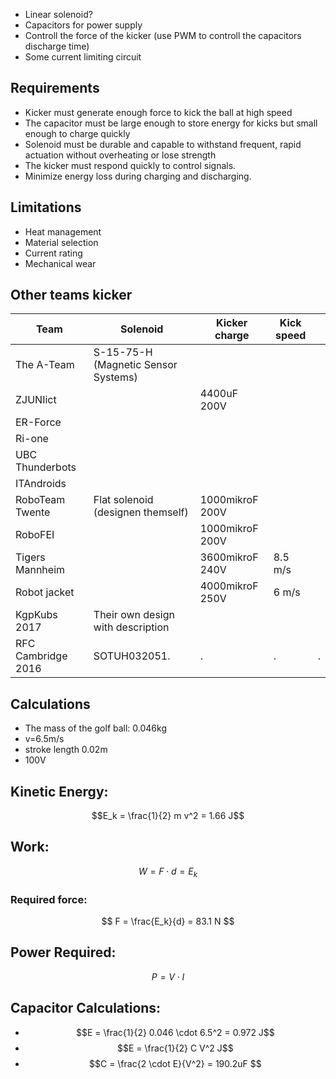 
- Linear solenoid? 
- Capacitors for power supply
- Controll the force of the kicker (use PWM to controll the capacitors discharge time)
- Some current limiting circuit

## Requirements
- Kicker must generate enough force to kick the ball at high speed
- The capacitor must be large enough to store energy for kicks but small enough to charge quickly
- Solenoid must be durable and capable to withstand frequent, rapid actuation without overheating or lose strength
- The kicker must respond quickly to control signals.
- Minimize energy loss during charging and discharging. 

## Limitations
- Heat management
- Material selection 
- Current rating
- Mechanical wear


## Other teams kicker 

| Team            | Solenoid                            | Kicker charge   | Kick speed |     |
| --------------- | ----------------------------------- | --------------- | ---------- | --- |
| The A-Team      | S-15-75-H (Magnetic Sensor Systems) |                 |            |     |
| ZJUNIict        |                                     | 4400uF 200V     |            |     |
| ER-Force        |                                     |                 |            |     |
| Ri-one          |                                     |                 |            |     |
| UBC Thunderbots |                                     |                 |            |     |
| ITAndroids      |                                     |                 |            |     |
| RoboTeam Twente | Flat solenoid (designen themself)   | 1000mikroF 200V |            |     |
| RoboFEI         |                                     | 1000mikroF 200V |            |     |
| Tigers Mannheim |                                     | 3600mikroF 240V | 8.5 m/s    |     |
| Robot jacket    |                                     | 4000mikroF 250V | 6 m/s      |     |
| KgpKubs 2017    |  Their own design with description  |                 |            |     |
| RFC Cambridge 2016| SOTUH032051.                        |.                |.           |.    |

  ## Calculations
  - The mass of the golf ball: 0.046kg
  - v=6.5m/s
  - stroke length 0.02m
  - 100V
    
  ## Kinetic Energy: 
  $$E_k = \frac{1}{2} m v^2 = 1.66 J$$
  ## Work:
  $$W = F \cdot d = E_k$$
  ### Required force: 
  $$ F = \frac{E_k}{d} = 83.1 N $$
  ## Power Required: 
  $$ P=V \cdot I $$

  ## Capacitor Calculations: 
  - $$E = \frac{1}{2} 0.046 \cdot 6.5^2 = 0.972 J$$
  - $$E = \frac{1}{2} C V^2 J$$
  - $$C = \frac{2 \cdot E}{V^2} = 190.2uF $$

